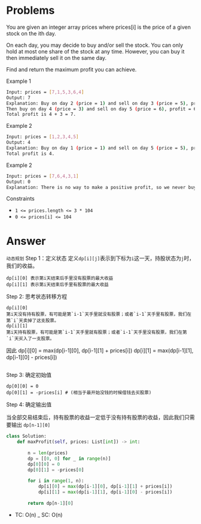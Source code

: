 # Problems
You are given an integer array prices where prices[i] is the price of a given stock on the ith day.

On each day, you may decide to buy and/or sell the stock. You can only hold at most one share of the stock at any time. However, you can buy it then immediately sell it on the same day.

Find and return the maximum profit you can achieve.

Example 1
```bash
Input: prices = [7,1,5,3,6,4]
Output: 7
Explanation: Buy on day 2 (price = 1) and sell on day 3 (price = 5), profit = 5-1 = 4.
Then buy on day 4 (price = 3) and sell on day 5 (price = 6), profit = 6-3 = 3.
Total profit is 4 + 3 = 7.
```

Example 2
```bash
Input: prices = [1,2,3,4,5]
Output: 4
Explanation: Buy on day 1 (price = 1) and sell on day 5 (price = 5), profit = 5-1 = 4.
Total profit is 4.
```

Example 2
```bash
Input: prices = [7,6,4,3,1]
Output: 0
Explanation: There is no way to make a positive profit, so we never buy the stock to achieve the maximum profit of 0.
```

Constraints
- `1 <= prices.length <= 3 * 104`
- `0 <= prices[i] <= 104`

# Answer
`动态规划`
Step 1：定义状态
定义`dp[i][j]`表示到下标为`i`这一天，持股状态为`j`时，我们的收益。
```
dp[i][0] 表示第i天结束后手里没有股票的最大收益
dp[i][1] 表示第i天结束后手里有股票的最大收益
```
Step 2: 思考状态转移方程
```
dp[i][0]
第i天没有持有股票，有可能是第`i-1`天手里就没有股票；或者`i-1`天手里有股票，我们在第`i`天卖掉了这支股票。
dp[i][1]
第i天持有股票，有可能是第`i-1`天手里就有股票；或者`i-1`天手里没有股票，我们在第`i`天买入了一支股票。
```
因此
dp[i][0] = max(dp[i-1][0], dp[i-1][1] + prices[i])
dp[i][1] = max(dp[i-1][1], dp[i-1][0] - prices[i])
```
```
Step 3: 确定初始值
```
dp[0][0] = 0
dp[0][1] = -prices[i] # (相当于最开始没钱的时候借钱去买股票)
```
Step 4: 确定输出值

当全部交易结束后，持有股票的收益一定低于没有持有股票的收益，因此我们只需要输出 `dp[n-1][0]`

```python
class Solution:
    def maxProfit(self, prices: List[int]) -> int:
        
        n = len(prices)
        dp = [[0, 0] for _ in range(n)]
        dp[0][0] = 0
        dp[0][1] = -prices[0]
        
        for i in range(1, n):
            dp[i][0] = max(dp[i-1][0], dp[i-1][1] + prices[i])
            dp[i][1] = max(dp[i-1][1], dp[i-1][0] - prices[i])
        
        return dp[n-1][0]
```

- TC: O(n)
_ SC: O(n)
